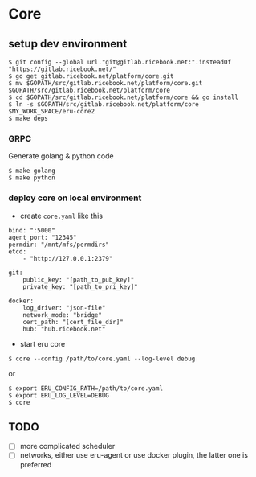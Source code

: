 Core
====

## setup dev environment

```
$ git config --global url."git@gitlab.ricebook.net:".insteadOf "https://gitlab.ricebook.net/"
$ go get gitlab.ricebook.net/platform/core.git
$ mv $GOPATH/src/gitlab.ricebook.net/platform/core.git $GOPATH/src/gitlab.ricebook.net/platform/core
$ cd $GOPATH/src/gitlab.ricebook.net/platform/core && go install
$ ln -s $GOPATH/src/gitlab.ricebook.net/platform/core $MY_WORK_SPACE/eru-core2
$ make deps
```

### GRPC

Generate golang & python code

```
$ make golang
$ make python
```

### deploy core on local environment

* create `core.yaml` like this

```
bind: ":5000"
agent_port: "12345"
permdir: "/mnt/mfs/permdirs"
etcd:
    - "http://127.0.0.1:2379"

git:
    public_key: "[path_to_pub_key]"
    private_key: "[path_to_pri_key]"

docker:
    log_driver: "json-file"
    network_mode: "bridge"
    cert_path: "[cert_file_dir]"
    hub: "hub.ricebook.net"
```

* start eru core

```
$ core --config /path/to/core.yaml --log-level debug
```

or

```
$ export ERU_CONFIG_PATH=/path/to/core.yaml
$ export ERU_LOG_LEVEL=DEBUG
$ core
```

## TODO

- [ ] more complicated scheduler
- [ ] networks, either use eru-agent or use docker plugin, the latter one is preferred
